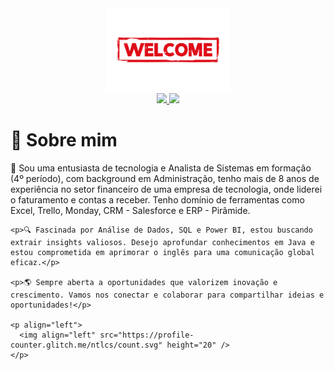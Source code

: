 <div align="center">
  <a href="https://github.com/ntlcs">
    <img src="welcome.png" alt="welcome" width="200"> <!-- Ajuste o valor de width conforme necessário -->
  </a>

  <br/>

  <a href="https://www.linkedin.com/in/nataliaasilva/" target="_blank">
    <img src="https://img.shields.io/badge/LinkedIn-0077B5?style=for-the-badge&logo=linkedin&logoColor=white" target="_blank"> 
  </a>

  <a href="mailto:coder.ncs@gmail.com" target="_blank">
    <img src="https://img.shields.io/badge/Gmail-D14836?style=for-the-badge&logo=gmail&logoColor=white" target="_blank"> 
  </a>

  <div align="left">
    <h1> 📌 Sobre mim </h1>
    <p> 🚀 Sou uma entusiasta de tecnologia e Analista de Sistemas em formação (4º período), com background em Administração, tenho mais de 8 anos de experiência no setor financeiro de uma empresa de tecnologia, onde liderei o faturamento e contas a receber. Tenho domínio de ferramentas como Excel, Trello, Monday, CRM - Salesforce e ERP - Pirâmide.</p>

    <p>🔍 Fascinada por Análise de Dados, SQL e Power BI, estou buscando extrair insights valiosos. Desejo aprofundar conhecimentos em Java e estou comprometida em aprimorar o inglês para uma comunicação global eficaz.</p>

    <p>🌎 Sempre aberta a oportunidades que valorizem inovação e crescimento. Vamos nos conectar e colaborar para compartilhar ideias e oportunidades!</p>
  
    <p align="left">
      <img align="left" src="https://profile-counter.glitch.me/ntlcs/count.svg" height="20" />
    </p>
  </div>
</div>
